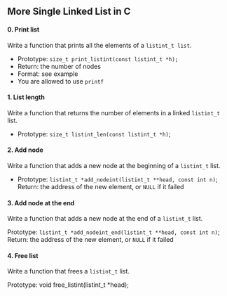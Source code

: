## More Single Linked List in C

#### 0. Print list

Write a function that prints all the elements of a `listint_t list`.

- Prototype: `size_t print_listint(const listint_t *h);`
- Return: the number of nodes
- Format: see example
- You are allowed to use `printf`

#### 1. List length

Write a function that returns the number of elements in a linked `listint_t` list.

- Prototype: `size_t listint_len(const listint_t *h)`;

#### 2. Add node

Write a function that adds a new node at the beginning of a `listint_t` list.

- Prototype: `listint_t *add_nodeint(listint_t **head, const int n)`;
  Return: the address of the new element, or `NULL` if it failed

#### 3. Add node at the end

Write a function that adds a new node at the end of a `listint_t` list.

Prototype: `listint_t *add_nodeint_end(listint_t **head, const int n)`;
Return: the address of the new element, or `NULL` if it failed

#### 4. Free list

Write a function that frees a `listint_t` list.

Prototype: void free_listint(listint_t \*head);
